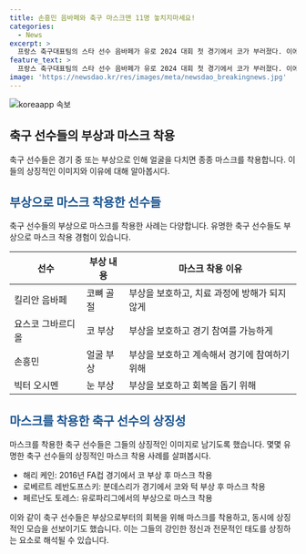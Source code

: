 ```yaml
---
title: 손흥민 음바페와 축구 마스크맨 11명 놓치지마세요!
categories:
  - News
excerpt: >
  프랑스 축구대표팀의 스타 선수 음바페가 유로 2024 대회 첫 경기에서 코가 부러졌다. 이에 경기 후 소셜 미디어에 어떤 유형의 마스크를 착용해야 할지 묻는 글을 올렸다. 그에 앞서 맨체스터 시티와 크로아티아 수비수 요스코 그바르디올, 토트넘 공격수 손흥민, 나폴리 스트라이커 빅터 오시멘 등의 축구 선수들도 부상 후 마스크를 착용한 경험이 있다. 이들은 부상을 이겨내고 성공적인 복귀를 이룩했다.
feature_text: >
  프랑스 축구대표팀의 스타 선수 음바페가 유로 2024 대회 첫 경기에서 코가 부러졌다. 이에 경기 후 소셜 미디어에 어떤 유형의 마스크를 착용해야 할지 묻는 글을 올렸다. 그에 앞서 맨체스터 시티와 크로아티아 수비수 요스코 그바르디올, 토트넘 공격수 손흥민, 나폴리 스트라이커 빅터 오시멘 등의 축구 선수들도 부상 후 마스크를 착용한 경험이 있다. 이들은 부상을 이겨내고 성공적인 복귀를 이룩했다.
image: 'https://newsdao.kr/res/images/meta/newsdao_breakingnews.jpg'
---
```


<p><img src="https://newsdao.kr/res/images/meta/newsdao_breakingnews.jpg" alt="koreaapp 속보" /></p>

<h2 data-ke-size="size26">축구 선수들의 부상과 마스크 착용</h2>

<p data-ke-size="size16">축구 선수들은 경기 중 또는 부상으로 인해 얼굴을 다치면 종종 마스크를 착용합니다. 이들의 상징적인 이미지와 이유에 대해 알아봅시다.</p>

<h2><b><span style="color: #1a5490;">부상으로 마스크 착용한 선수들</span></b></h2>

<p data-ke-size="size16">축구 선수들의 부상으로 마스크를 착용한 사례는 다양합니다. 유명한 축구 선수들도 부상으로 마스크 착용 경험이 있습니다.</p>

<table>
    <thead>
        <tr>
            <th>선수</th>
            <th>부상 내용</th>
            <th>마스크 착용 이유</th>
        </tr>
    </thead>
    <tbody>
        <tr>
            <td>킬리안 음바페</td>
            <td>코뼈 골절</td>
            <td>부상을 보호하고, 치료 과정에 방해가 되지 않게</td>
        </tr>
        <tr>
            <td>요스코 그바르디올</td>
            <td>코 부상</td>
            <td>부상을 보호하고 경기 참여를 가능하게</td>
        </tr>
        <tr>
            <td>손흥민</td>
            <td>얼굴 부상</td>
            <td>부상을 보호하고 계속해서 경기에 참여하기 위해</td>
        </tr>
        <tr>
            <td>빅터 오시멘</td>
            <td>눈 부상</td>
            <td>부상을 보호하고 회복을 돕기 위해</td>
        </tr>
    </tbody>
</table>

<h2><b><span style="color: #1a5490;">마스크를 착용한 축구 선수의 상징성</span></b></h2>

<p data-ke-size="size16">마스크를 착용한 축구 선수들은 그들의 상징적인 이미지로 남기도록 했습니다. 몇몇 유명한 축구 선수들의 상징적인 마스크 착용 사례를 살펴봅시다.</p>

<ul>
    <li>해리 케인: 2016년 FA컵 경기에서 코 부상 후 마스크 착용</li>
    <li>로베르트 레반도프스키: 분데스리가 경기에서 코와 턱 부상 후 마스크 착용</li>
    <li>페르난도 토레스: 유로파리그에서의 부상으로 마스크 착용</li>
</ul>

<p data-ke-size="size16">이와 같이 축구 선수들은 부상으로부터의 회복을 위해 마스크를 착용하고, 동시에 상징적인 모습을 선보이기도 했습니다. 이는 그들의 강인한 정신과 전문적인 태도를 상징하는 요소로 해석될 수 있습니다.</p>

